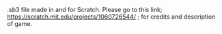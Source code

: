.sb3 file made in and for Scratch. Please go to this link; https://scratch.mit.edu/projects/1060726544/ ; for credits and description of game.
